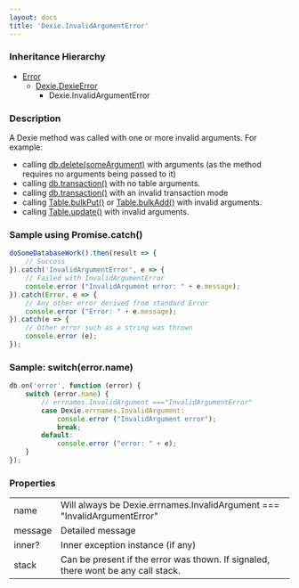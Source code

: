 ```yaml
---
layout: docs
title: 'Dexie.InvalidArgumentError'
---
```


### Inheritance Hierarchy

* [Error](https://developer.mozilla.org/en-US/docs/Web/JavaScript/Reference/Global_Objects/Error)
  * [Dexie.DexieError](/docs/DexieErrors/DexieError)
    * Dexie.InvalidArgumentError

### Description 

A Dexie method was called with one or more invalid arguments. For example:

* calling [db.delete(someArgument)](/docs/Dexie/Dexie.delete()) with arguments (as the method requires no arguments being passed to it)
* calling [db.transaction()](/docs/Dexie/Dexie.transaction()) with no table arguments.
* calling [db.transaction()](/docs/Dexie/Dexie.transaction()) with an invalid transaction mode
* calling [Table.bulkPut()](/docs/Table/Table.bulkPut()) or [Table.bulkAdd()](/docs/Table/Table.bulkAdd()) with invalid arguments.
* calling [Table.update()](/docs/Table/Table.update()) with invalid arguments.

### Sample using Promise.catch()

```javascript
doSomeDatabaseWork().then(result => {
    // Success
}).catch('InvalidArgumentError', e => {
    // Failed with InvalidArgumentError
    console.error ("InvalidArgument error: " + e.message);
}).catch(Error, e => {
    // Any other error derived from standard Error
    console.error ("Error: " + e.message);
}).catch(e => {
    // Other error such as a string was thrown
    console.error (e);
});
```

### Sample: switch(error.name)

```javascript
db.on('error', function (error) {
    switch (error.name) {
        // errnames.InvalidArgument ==="InvalidArgumentError"
        case Dexie.errnames.InvalidArgument:
            console.error ("InvalidArgument error");
            break;
        default:
            console.error ("error: " + e);
    }
});
```

### Properties

<table>
<tr><td>name</td><td>Will always be Dexie.errnames.InvalidArgument === "InvalidArgumentError"</td></tr>
<tr><td>message</td><td>Detailed message</td></tr>
<tr><td>inner?</td><td>Inner exception instance (if any)</td></tr>
<tr><td>stack</td><td>Can be present if the error was thown. If signaled, there wont be any call stack.</td></tr>
</table>
